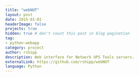 ```yaml
---
title: "webNUT"
layout: post
date: 2015-01-01
headerImage: false
projects: true
hidden: true # don't count this post in blog pagination
tag:
- python-webapp
category: project
author: rshipp
description: Web interface for Network UPS Tools servers.
externalLink: https://github.com/rshipp/webNUT
language: Python
---
```

